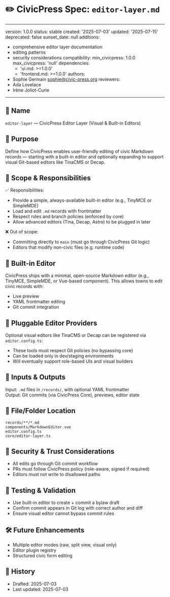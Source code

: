 # ✏️ CivicPress Spec: `editor-layer.md`

---
version: 1.0.0
status: stable
created: '2025-07-03'
updated: '2025-07-15'
deprecated: false
sunset_date: null
additions:

- comprehensive editor layer documentation
- editing patterns
- security considerations
compatibility:
  min_civicpress: 1.0.0
  max_civicpress: 'null'
  dependencies:
  - 'ui.md: >=1.0.0'
  - 'frontend.md: >=1.0.0'
authors:
- Sophie Germain <sophie@civic-press.org>
reviewers:
- Ada Lovelace
- Irène Joliot-Curie

---

## 📛 Name

`editor-layer` — CivicPress Editor Layer (Visual & Built-in Editors)

## 🎯 Purpose

Define how CivicPress enables user-friendly editing of civic Markdown records —
starting with a built-in editor and optionally expanding to support visual
Git-based editors like TinaCMS or Decap.

## 🧩 Scope & Responsibilities

✅ Responsibilities:

- Provide a simple, always-available built-in editor (e.g., TinyMCE or
  SimpleMDE)
- Load and edit `.md` records with frontmatter
- Respect roles and branch policies (enforced by core)
- Allow advanced editors (Tina, Decap, Astro) to be plugged in later

❌ Out of scope:

- Committing directly to `main` (must go through CivicPress Git logic)
- Editors that modify non-civic files (e.g. runtime code)

## 🧱 Built-in Editor

CivicPress ships with a minimal, open-source Markdown editor (e.g., TinyMCE,
SimpleMDE, or Vue-based component). This allows towns to edit civic records
with:

- Live preview
- YAML frontmatter editing
- Git commit integration

## 🔌 Pluggable Editor Providers

Optional visual editors like TinaCMS or Decap can be registered via
`editor.config.ts`:

- These tools must respect Git policies (no bypassing core)
- Can be loaded only in dev/staging environments
- Will eventually support role-based UIs and visual builders

## 🔗 Inputs & Outputs

Input: `.md` files in `/records/`, with optional YAML frontmatter  
Output: Git commits (via CivicPress Core), previews, editor state

## 📂 File/Folder Location

```
records/**/*.md
components/MarkdownEditor.vue
editor.config.ts
core/editor-layer.ts
```

## 🔐 Security & Trust Considerations

- All edits go through Git commit workflow
- PRs must follow CivicPress policy (role-aware, signed if required)
- Editors must not write to disallowed paths

## 🧪 Testing & Validation

- Use built-in editor to create + commit a bylaw draft
- Confirm commit appears in Git log with correct author and diff
- Ensure visual editor cannot bypass commit rules

## 🛠️ Future Enhancements

- Multiple editor modes (raw, split view, visual only)
- Editor plugin registry
- Structured civic form editing

## 📅 History

- Drafted: 2025-07-03
- Last updated: 2025-07-03

